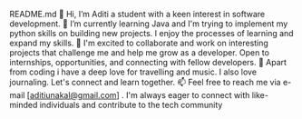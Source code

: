 README.md
👋 Hi, I’m Aditi a student with a keen interest in software development.
🌱 I’m currently learning Java and I'm trying to implement my python skills on building new projects. I enjoy the processes of learning and expand my skills.
💞️ I'm excited to collaborate and work on interesting projects that challenge me and help me grow as a developer. Open to internships, opportunities, and connecting with fellow developers.
👀 Apart from coding i have a deep love for travelling and music. I also love journaling. Let's connect and learn together.
📫 Feel free to reach me via e-mail [aditiunakal@gmail.com] . I'm always eager to connect with like-minded individuals and contribute to the tech community
